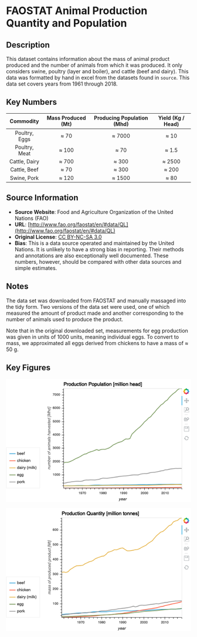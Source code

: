 
# FAOSTAT Animal Production Quantity and Population

## Description 
This dataset contains information about the mass of animal product produced and
the number of animals from which it was produced. It only considers swine,
poultry (layer and boiler), and cattle (beef and dairy). This data was formatted by
hand in excel from the datasets found in `source`. This data set covers years
from 1961 through 2018.

## Key Numbers
| Commodity | Mass Produced (Mt) | Producing Population (Mhd) | Yield (Kg / Head)|
| :--: | :--: | :--: | :--: |
| Poultry, Eggs | ≈ 70 | ≈ 7000 | ≈ 10 | 
| Poultry, Meat | ≈ 100 | ≈ 70 | ≈ 1.5 | 
| Cattle, Dairy | ≈ 700 | ≈ 300 | ≈ 2500 | 
| Cattle, Beef | ≈ 70 | ≈ 300 | ≈ 200 |
| Swine, Pork | ≈ 120 | ≈ 1500 | ≈ 80 |

## Source Information
* **Source Website**:  Food and Agriculture Organization of the United Nations (FAO)
* **URL**: [http://www.fao.org/faostat/en/#data/QL](http://www.fao.org/faostat/en/#data/QL)
* **Original License**: [CC BY-NC-SA 3.0](https://creativecommons.org/licenses/by-nc-sa/3.0/)
* **Bias**: This is a data source operated and maintained by the United Nations.
  It is unlikely to have a strong bias in reporting. Their methods and
  annotations are also exceptionally well documented. These numbers, however,
  should be compared with other data sources and simple estimates.

## Notes 
The data set was downloaded from FAOSTAT and manually massaged into the tidy
form. Two versions of the data set were used, one of which measured the amount
of product made and another corresponding to the number of animals used to
produce the product. 

Note that in the original downloaded set, measurements for egg production was
given in units of 1000 units, meaning individual eggs. To convert to mass, we
approximated all eggs derived from chickens to have a mass of ≈ 50 g. 


## Key Figures

![](output/production_population.png) 

![](output/production_quantity.png)